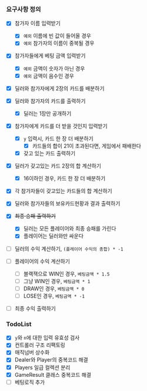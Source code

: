 ### 요구사항 정의
- [x] 참가자 이름 입력받기
  - [x] `예외` 이름에 빈 값이 들어올 경우
  - [x] `예외` 참가자의 이름이 중복될 경우
- [x] 참가자들에게 베팅 금액 입력받기
  - [x] `예외` 금액이 숫자가 아닌 경우
  - [x] `예외` 금액이 음수인 경우
- [x] 딜러와 참가자에게 2장의 카드를 배분하기
- [x] 딜러와 참가자의 카드를 출력하기
    - [x] 딜러는 1장만 공개하기
- [x] 참가자에게 카드를 더 받을 것인지 입력받기
    - [x] `y` 입력시, 카드 한 장 더 배분하기
        - [x] 카드들의 합이 21이 초과된다면, 게임에서 패배한다
    - [x] 갖고 있는 카드 출력하기
- [x] 딜러가 갖고있는 카드 2장의 합 계산하기
    - [x] 16이하인 경우, 카드 한 장 더 배분하기
- [x] 각 참가자들이 갖고있는 카드들의 합 계산하기
- [x] 딜러와 참가자들의 보유카드현황과 결과 출력하기
- [x] ~~최종 승패 출력하기~~ 
  - [x] 딜러는 모든 플레이어와 최종 승패를 가린다
  - [x] 플레이어는 딜러와만 싸운다
- [ ] 딜러의 수익 계산하기, `(플레이어 수익의 총합) * -1`
- [ ] 플레이어의 수익 계산하기
  - [ ] 블랙잭으로 WIN인 경우, `베팅금액 * 1.5`
  - [ ] 그냥 WIN인 경우, `베팅금액 * 1`
  - [ ] DRAW인 경우, `베팅금액 * 0`
  - [ ] LOSE인 경우, `베팅금액 * -1`
- [ ] 최종 수익 출력하기


### TodoList
- [x] `y`와 `n`에 대한 입력 유효성 검사
- [x] 컨트롤러 구조 리팩토링
- [x] 매직넘버 상수화
- [x] Dealer와 Player의 중복코드 해결
- [x] Players 일급 컬렉션 분리
- [x] GameResult 클래스 중복코드 해결
- [ ] 베팅로직 추가